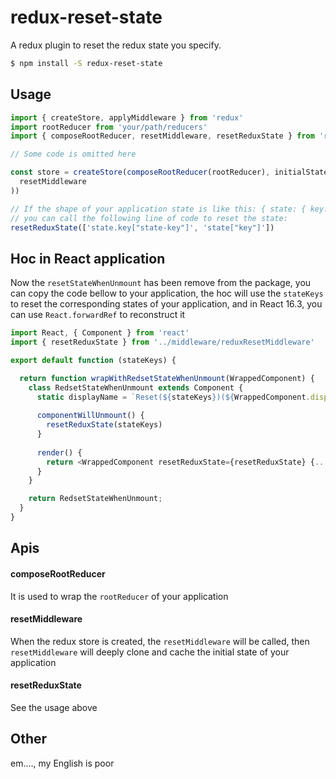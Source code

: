 # redux-reset-state
A redux plugin to reset the redux state you specify.

```bash
$ npm install -S redux-reset-state
```

## Usage

```js
import { createStore, applyMiddleware } from 'redux'
import rootReducer from 'your/path/reducers'
import { composeRootReducer, resetMiddleware, resetReduxState } from 'redux-reset-state'

// Some code is omitted here

const store = createStore(composeRootReducer(rootReducer), initialState, applyMiddleware(
  resetMiddleware
))

// If the shape of your application state is like this: { state: { key: { "state-key": 'value' } } }, 
// you can call the following line of code to reset the state: 
resetReduxState(['state.key["state-key"]', 'state["key"]'])

```
## Hoc in React application

Now the `resetStateWhenUnmount` has been remove from the package, you can copy the code bellow to your application, the hoc will use the `stateKeys` to reset the corresponding states of your application, and in React 16.3, you can use `React.forwardRef` to reconstruct it

```js
import React, { Component } from 'react'
import { resetReduxState } from '../middleware/reduxResetMiddleware'

export default function (stateKeys) {

  return function wrapWithRedsetStateWhenUnmount(WrappedComponent) {
    class RedsetStateWhenUnmount extends Component {
      static displayName = `Reset(${stateKeys})(${WrappedComponent.displayName || WrappedComponent.name || 'Component'})`
      
      componentWillUnmount() {
        resetReduxState(stateKeys)
      }
      
      render() {
        return <WrappedComponent resetReduxState={resetReduxState} {...this.props} />;
      }
    }

    return RedsetStateWhenUnmount;
  }
}
```
## Apis 

#### composeRootReducer
It is used to wrap the `rootReducer` of your application  
#### resetMiddleware
When the redux store is created, the `resetMiddleware` will be called, then `resetMiddleware` will deeply clone and cache the initial state of your application
#### resetReduxState
See the usage above  

## Other

em...., my English is poor
